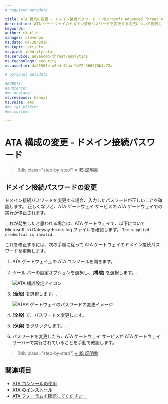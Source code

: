 ```yaml
---
# required metadata

title: ATA 構成の変更 - ドメイン接続パスワード | Microsoft Advanced Threat Analytics
description: ATA ゲートウェイのドメイン接続パスワードを変更する方法について説明します。
keywords:
author: rkarlin
manager: stevenpo
ms.date: 04/28/2016
ms.topic: article
ms.prod: identity-ata
ms.service: advanced-threat-analytics
ms.technology: security
ms.assetid: 4a25561b-a5ed-44aa-9b72-366976b3c72a

# optional metadata

#ROBOTS:
#audience:
#ms.devlang:
ms.reviewer: bennyl
ms.suite: ems
#ms.tgt_pltfrm:
#ms.custom:

---
```


# ATA 構成の変更 - ドメイン接続パスワード

>[!div class="step-by-step"]
[« IIS 証明書](modifying-ata-config-iiscert.md)


## ドメイン接続パスワードの変更
ドメイン接続パスワードを変更する場合、入力したパスワードが正しいことを確認します。 正しくないと、ATA ゲートウェイ サービスの ATA ゲートウェイでの実行が停止されます。

これが発生したと思われる場合は、ATA ゲートウェイで、以下について Microsoft.Tri.Gateway-Errors.log ファイルを確認します。
`The supplied credential is invalid.`

これを修正するには、次の手順に従って ATA ゲートウェイのドメイン接続パスワードを更新します。

1.  ATA ゲートウェイ上の ATA コンソールを開きます。

2.  ツール バーの設定オプションを選択し、**[構成]** を選択します。.

    ![ATA 構成設定アイコン](media/ATA-config-icon.JPG)

3.  **[全般]** を選択します。.

    ![ATAA ゲートウェイのパスワードの変更イメージ](media/ATA-GW-change-DC-password.JPG)

4.   **[全般]** で、パスワードを変更します。

5.  **[保存]** をクリックします。.

6.  パスワードを変更したら、ATA ゲートウェイ サービスが ATA ゲートウェイ サーバーで実行されていることを手動で確認します。

>[!div class="step-by-step"]
[« IIS 証明書](modifying-ata-config-iiscert.md)

## 関連項目
- [ATA コンソールの使用](working-with-ata-console.md)
- [ATA のインストール](install-ata.md)
- [ATA フォーラムを確認してください。](https://social.technet.microsoft.com/Forums/security/en-US/home?forum=mata)


<!--HONumber=May16_HO1-->


